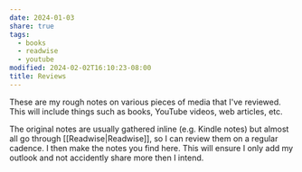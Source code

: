 ```yaml
---
date: 2024-01-03
share: true
tags:
  - books
  - readwise
  - youtube
modified: 2024-02-02T16:10:23-08:00
title: Reviews
---
```

These are my rough notes on various pieces of media that I've reviewed. This will include things such as books, YouTube videos, web articles, etc.

The original notes are usually gathered inline (e.g. Kindle notes) but almost all go through [[Readwise|Readwise]], so I can review them on a regular cadence. I then make the notes you find here. This will ensure I only add my outlook and not accidently share more then I intend.